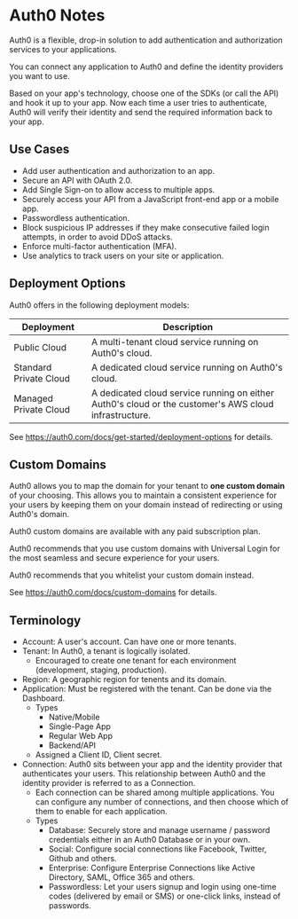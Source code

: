 # Auth0 Notes

Auth0 is a flexible, drop-in solution to add authentication and authorization services to your applications.

You can connect any application to Auth0 and define the identity providers you want to use.

Based on your app's technology, choose one of the SDKs (or call the API) and hook it up to your app. Now each time a user tries to authenticate, Auth0 will verify their identity and send the required information back to your app.


## Use Cases

- Add user authentication and authorization to an app.
- Secure an API with OAuth 2.0.
- Add Single Sign-on to allow access to multiple apps.
- Securely access your API from a JavaScript front-end app or a mobile app.
- Passwordless authentication.
- Block suspicious IP addresses if they make consecutive failed login attempts, in order to avoid DDoS attacks.
- Enforce multi-factor authentication (MFA).
- Use analytics to track users on your site or application.


## Deployment Options

Auth0 offers in the following deployment models:

| Deployment             | Description |
| ---------------------- | ----------- |
| Public Cloud           | A multi-tenant cloud service running on Auth0's cloud. |
| Standard Private Cloud | A dedicated cloud service running on Auth0's cloud. |
| Managed Private Cloud  | A dedicated cloud service running on either Auth0's cloud or the customer's AWS cloud infrastructure. |

See https://auth0.com/docs/get-started/deployment-options for details.

## Custom Domains

Auth0 allows you to map the domain for your tenant to **one custom domain** of your choosing. This allows you to maintain a consistent experience for your users by keeping them on your domain instead of redirecting or using Auth0's domain.

Auth0 custom domains are available with any paid subscription plan.

Auth0 recommends that you use custom domains with Universal Login for the most seamless and secure experience for your users.

Auth0 recommends that you whitelist your custom domain instead.

See https://auth0.com/docs/custom-domains for details.


## Terminology

- Account: A user's account. Can have one or more tenants.
- Tenant: In Auth0, a tenant is logically isolated.
  + Encouraged to create one tenant for each environment (development, staging, production).
- Region: A geographic region for tenents and its domain.
- Application: Must be registered with the tenant. Can be done via the Dashboard.
  + Types
    * Native/Mobile
    * Single-Page App
    * Regular Web App
    * Backend/API
  + Assigned a Client ID, Client secret.
- Connection: Auth0 sits between your app and the identity provider that authenticates your users. This relationship between Auth0 and the identity provider is referred to as a Connection.
  + Each connection can be shared among multiple applications. You can configure any number of connections, and then choose which of them to enable for each application.
  + Types
    * Database: Securely store and manage username / password credentials either in an Auth0 Database or in your own.
    * Social: Configure social connections like Facebook, Twitter, Github and others.
    * Enterprise: Configure Enterprise Connections like Active Directory, SAML, Office 365 and others.
    * Passwordless: Let your users signup and login using one-time codes (delivered by email or SMS) or one-click links, instead of passwords.

